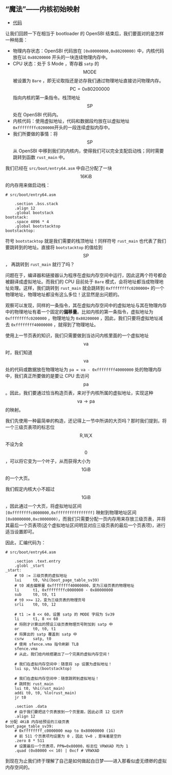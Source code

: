 ## “魔法”——内核初始映射

* [代码][CODE]

让我们回顾一下在相当于 bootloader 的 OpenSBI 结束后，我们要面对的是怎样一种局面：

* 物理内存状态：OpenSBI 代码放在 ``[0x80000000,0x80200000)`` 中，内核代码放在以 ``0x80200000`` 开头的一块连续物理内存中。
* CPU 状态：处于 S Mode ，寄存器 ``satp`` 的 $$\text{MODE}$$ 被设置为 ``Bare`` ，即无论取指还是访存我们通过物理地址直接访问物理内存。 $$\text{PC}=0\text{x}80200000$$ 指向内核的第一条指令。栈顶地址 $$\text{SP}$$ 处在 OpenSBI 代码内。
* 内核代码：使用虚拟地址，代码和数据段均放在以虚拟地址 ``0xffffffffc0200000``开头的一段连续虚拟内存中。
* 我们所要做的事情：将 $$\text{SP}$$ 从 OpenSBI 中移到我们的内核内，使得我们可以完全支配启动栈；同时需要跳转到函数 ``rust_main`` 中。

我们已经在 ``src/boot/entry64.asm`` 中自己分配了一块 $$16\text{KiB}$$ 的内存用来做启动栈：

```riscv
# src/boot/entry64.asm

	.section .bss.stack
	.align 12
	.global bootstack
bootstack:
	.space 4096 * 4
	.global bootstacktop
bootstacktop:
```

符号 ``bootstacktop`` 就是我们需要的栈顶地址！同样符号 ``rust_main`` 也代表了我们要跳转到的地址。直接将 ``bootstacktop`` 的值给到 $$\text{SP}$$， 再跳转到 ``rust_main`` 就行了吗？

问题在于，编译器和链接器认为程序在虚拟内存空间中运行，因此这两个符号都会被翻译成虚拟地址。而我们的 CPU 目前处于 ``Bare`` 模式，会将地址都当成物理地址处理。这样，我们跳转到 ``rust_main`` 就会跳转到 ``0xffffffffc0200000+`` 的一个物理地址，物理地址都没有这么多位！这显然是出问题的。

观察可以发现，同样的一条指令，其在虚拟内存空间中的虚拟地址与其在物理内存中的物理地址有着一个固定的**偏移量**。比如内核的第一条指令，虚拟地址为 ``0xffffffffc0200000`` ，物理地址为 ``0x80200000`` ，因此，我们只要将虚拟地址减去 ``0xffffffff40000000`` ，就得到了物理地址。

使用上一节页表的知识，我们只需要做到当访问内核里面的一个虚拟地址 $$\text{va}$$ 时，我们知道 $$\text{va}$$ 处的代码或数据放在物理地址为 ``pa = va - 0xffffffff40000000`` 处的物理内存中，我们真正所要做的是要让 CPU 去访问 $$\text{pa} $$。因此，我们要通过恰当构造页表，来对于内核所属的虚拟地址，实现这种 $$\text{va}\rightarrow\text{pa}$$ 的映射。

我们先使用一种最简单的构造，还记得上一节中所讲的大页吗？那时我们提到，将一个三级页表项的标志位 $$\text{R,W,X}$$ 不设为全 $$0$$ ，可以将它变为一个叶子，从而获得大小为 $$1\text{GiB}$$ 的一个大页。

我们假定内核大小不超过 $$1\text{GiB}$$，因此通过一个大页，将虚拟地址区间 ``[0xffffffffc0000000,0xffffffffffffffff]`` 映射到物理地址区间 ``[0x80000000,0xc0000000)``，而我们只需要分配一页内存用来存放三级页表，并将其最后一个页表项(这个虚拟地址区间明显对应三级页表的最后一个页表项)，进行适当设置即可。

因此，汇编代码为：

```riscv
# src/boot/entry64.asm

	.section .text.entry
	.globl _start
_start:
	# t0 := 三级页表的虚拟地址
	lui     t0, %hi(boot_page_table_sv39)
	# t0 减去偏移量 0xffffffff40000000，变为三级页表的物理地址
    li      t1, 0xffffffffc0000000 - 0x80000000
    sub     t0, t0, t1
    # t0 >>= 12，变为三级页表的物理页号
    srli    t0, t0, 12
    
    # t1 := 8 << 60，设置 satp 的 MODE 字段为 Sv39
    li      t1, 8 << 60
    # 将刚才计算出的预设三级页表物理页号附加到 satp 中
    or      t0, t0, t1
    # 将算出的 satp 覆盖到 satp 中
    csrw    satp, t0
    # 使用 sfence.vma 指令刷新 TLB
    sfence.vma
    # 从此，我们给内核搭建出了一个完美的虚拟内存空间！
    
    # 我们在虚拟内存空间中：随意将 sp 设置为虚拟地址！
    lui sp, %hi(bootstacktop)

	# 我们在虚拟内存空间中：随意跳转到虚拟地址！
	# 跳转到 rust_main
	lui t0, %hi(rust_main)
	addi t0, t0, %lo(rust_main)
	jr t0
	
    .section .data
    # 由于我们要把这个页表放到一个页里面，因此必须 12 位对齐
    .align 12   
# 分配 4KiB 内存给预设的三级页表
boot_page_table_sv39:
    # 0xffffffff_c0000000 map to 0x80000000 (1G)
    # 前 511 个页表项均设置为 0 ，因此 V=0 ，意味着是空的
    .zero 8 * 511
    # 设置最后一个页表项，PPN=0x80000，标志位 VRWXAD 均为 1
    .quad (0x80000 << 10) | 0xcf # VRWXAD
```

到现在为止我们终于理解了自己是如何做起白日梦——进入那看似虚无缥缈的虚拟内存空间的。

[CODE]: https://github.com/rcore-os/rCore_tutorial/tree/ch5-pa2